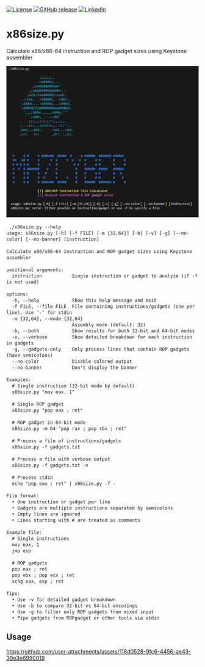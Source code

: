 [![License](https://img.shields.io/badge/License-MIT-blue.svg)](https://opensource.org/licenses/MIT)
[![GitHub release](https://img.shields.io/badge/release-v1.0-green.svg)](https://github.com/mhzcyber/YOUR_REPO/releases)
[![LinkedIn](https://img.shields.io/badge/LinkedIn-Connect-0077B5?style=social&logo=linkedin)](https://www.linkedin.com/in/mhzcyber/)

# x86size.py
Calculate x86/x86-64 instruction and ROP gadget sizes using Keystone assembler

![x86size_banner](https://github.com/mhzcyber/x86size.py/blob/main/attachements/x86size_banner.png)

```
 ./x86size.py --help
usage: x86size.py [-h] [-f FILE] [-m {32,64}] [-b] [-v] [-g] [--no-color] [--no-banner] [instruction]

Calculate x86/x86-64 instruction and ROP gadget sizes using Keystone assembler

positional arguments:
  instruction           Single instruction or gadget to analyze (if -f is not used)

options:
  -h, --help            Show this help message and exit
  -f FILE, --file FILE  File containing instructions/gadgets (one per line). Use '-' for stdin
  -m {32,64}, --mode {32,64}
                        Assembly mode (default: 32)
  -b, --both            Show results for both 32-bit and 64-bit modes
  -v, --verbose         Show detailed breakdown for each instruction in gadgets
  -g, --gadgets-only    Only process lines that contain ROP gadgets (have semicolons)
  --no-color            Disable colored output
  --no-banner           Don't display the banner

Examples:
  # Single instruction (32-bit mode by default)
  x86size.py "mov eax, 1"
  
  # Single ROP gadget
  x86size.py "pop eax ; ret"
  
  # ROP gadget in 64-bit mode
  x86size.py -m 64 "pop rax ; pop rbx ; ret"
  
  # Process a file of instructions/gadgets
  x86size.py -f gadgets.txt
  
  # Process a file with verbose output
  x86size.py -f gadgets.txt -v
  
  # Process stdin
  echo "pop eax ; ret" | x86size.py -f -
  
File format:
  • One instruction or gadget per line
  • Gadgets are multiple instructions separated by semicolons
  • Empty lines are ignored
  • Lines starting with # are treated as comments
  
Example file:
  # Single instructions
  mov eax, 1
  jmp esp
  
  # ROP gadgets
  pop eax ; ret
  pop ebx ; pop ecx ; ret
  xchg eax, esp ; ret

Tips:
  • Use -v for detailed gadget breakdown
  • Use -b to compare 32-bit vs 64-bit encodings
  • Use -g to filter only ROP gadgets from mixed input
  • Pipe gadgets from ROPgadget or other tools via stdin
```

## Usage

https://github.com/user-attachments/assets/118d0528-9fc6-4456-ae43-39e3e6990019

